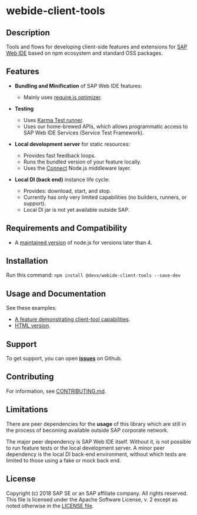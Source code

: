 # webide-client-tools


## Description

Tools and flows for developing client-side features and extensions for [SAP Web IDE](https://www.sap.com/germany/developer/topics/sap-webide.html) based on npm ecosystem and standard OSS packages.


## Features

- **Bundling and Minification** of SAP Web IDE features:
  * Mainly uses [require.js optimizer](http://requirejs.org/docs/optimization.html).

- **Testing**
  * Uses [Karma Test runner](https://github.com/karma-runner/karma).
  * Uses our home-brewed APIs, which allows programmatic access to SAP Web IDE Services (Service Test Framework).
  
- **Local development server** for static resources:
  * Provides fast feedback loops.
  * Runs the bundled version of your feature locally.
  * Uses the [Connect](https://github.com/senchalabs/connect) Node.js middleware layer.
  
- **Local DI (back end)** instance life cycle:
  * Provides: download, start, and stop.
  * Currently has only very limited capabilities (no builders, runners, or support).
  * Local DI jar is not yet available outside SAP. 


## Requirements and Compatibility
* A [maintained version](https://github.com/nodejs/Release) of node.js for versions later than 4.
  
  
## Installation

Run this command:
```npm install @devx/webide-client-tools --save-dev```


## Usage and Documentation

See these examples:
* [A feature demonstrating client-tool capabilities](https://github.com/SAP/webide-client-tools/tree/master/example/template).
* [HTML version](http://sap.github.io/webide-client-tools/web/html_docs/modules/_api_d_.html).


## Support

To get support, you can open [**issues**](https://github.com/SAP/webide-client-tools/issues) on Github.


## Contributing

For information, see [CONTRIBUTING.md](./CONTRIBUTING.md).


## Limitations

There are peer dependencies for the **usage** of this library which are still in the process
of becoming available outside SAP corporate network. 

The major peer dependency is SAP Web IDE itself. Without it, is not possible to run feature tests or the local development server.
A minor peer dependency is the local DI back-end environment, without which tests are limited to those using a fake or mock back end.


## License

Copyright (c) 2018 SAP SE or an SAP affiliate company. All rights reserved.
This file is licensed under the Apache Software License, v. 2 except as noted otherwise in the [LICENSE file](./LICENSE).
